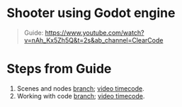 # Shooter using Godot engine

> Guide: https://www.youtube.com/watch?v=nAh_Kx5Zh5Q&t=2s&ab_channel=ClearCode

# Steps from Guide

1. Scenes and nodes [branch](https://github.com/Smoliarick/godot-shooter/tree/1-scenes-and-nodes); [video timecode](https://www.youtube.com/watch?v=nAh_Kx5Zh5Q&t=602s).
2. Working with code [branch](https://github.com/Smoliarick/godot-shooter/tree/2-working-with-code); [video timecode](https://www.youtube.com/watch?v=nAh_Kx5Zh5Q&t=2193s).